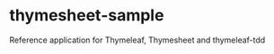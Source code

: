 thymesheet-sample
=================

Reference application for Thymeleaf, Thymesheet and thymeleaf-tdd

